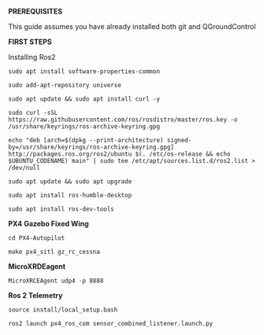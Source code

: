 **PREREQUISITES**

This guide assumes you have already installed both git and QGroundControl

**FIRST STEPS**

Installing Ros2

``
sudo apt install software-properties-common
``

``
sudo add-apt-repository universe
``

``
sudo apt update && sudo apt install curl -y
``

``
sudo curl -sSL https://raw.githubusercontent.com/ros/rosdistro/master/ros.key -o /usr/share/keyrings/ros-archive-keyring.gpg
``

``
echo "deb [arch=$(dpkg --print-architecture) signed-by=/usr/share/keyrings/ros-archive-keyring.gpg] http://packages.ros.org/ros2/ubuntu $(. /etc/os-release && echo $UBUNTU_CODENAME) main" | sudo tee /etc/apt/sources.list.d/ros2.list > /dev/null
``

``
sudo apt update && sudo apt upgrade
``

``
sudo apt install ros-humble-desktop
``

``
sudo apt install ros-dev-tools
``

**PX4 Gazebo Fixed Wing**

``
cd PX4-Autopilot
``

``
make px4_sitl gz_rc_cessna
``


**MicroXRDEagent**

``
MicroXRCEAgent udp4 -p 8888
``


**Ros 2 Telemetry**

``
source install/local_setup.bash
``

``
ros2 launch px4_ros_com sensor_combined_listener.launch.py
``
